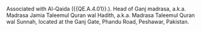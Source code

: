  Associated with Al-Qaida ({{QE.A.4.01}}.). Head of Ganj madrasa, a.k.a. Madrasa 
Jamia Taleemul Quran wal Hadith, a.k.a. Madrasa Taleemul Quran wal Sunnah, 
located at the Ganj Gate, Phandu Road, Peshawar, Pakistan. 
